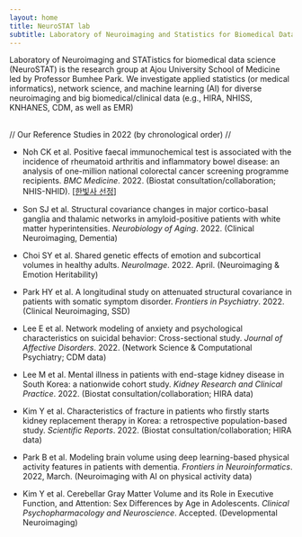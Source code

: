 ```yaml
---
layout: home
title: NeuroSTAT lab
subtitle: Laboratory of Neuroimaging and Statistics for Biomedical Data Science
---
```


Laboratory of Neuroimaging and STATistics for biomedical data science (NeuroSTAT) is the research group at Ajou University School of Medicine led by Professor Bumhee Park. We investigate applied statistics (or medical informatics), network science, and machine learning (AI) for diverse neuroimaging and big biomedical/clinical data (e.g., HIRA, NHISS, KNHANES, CDM, as well as EMR) <br><br>

// Our Reference Studies in 2022 (by chronological order) //
<br>

- Noh CK et al. Positive faecal immunochemical test is associated with the incidence of rheumatoid arthritis and inflammatory bowel disease: an analysis of one-million national colorectal cancer screening programme recipients. _BMC Medicine_. 2022. (Biostat consultation/collaboration; NHIS-NHID). \[[한빛사 선정](https://www.ibric.org/myboard/read.php?Board=hbs_treatise&id=78562&idauthorid=38198&ttype=0)\]

- Son SJ et al. Structural covariance changes in major cortico-basal ganglia and thalamic networks in amyloid-positive patients with white matter hyperintensities. _Neurobiology of Aging_. 2022. (Clinical Neuroimaging, Dementia)

- Choi SY et al. Shared genetic effects of emotion and subcortical volumes in healthy adults. _NeuroImage_. 2022. April. (Neuroimaging & Emotion Heritability)

- Park HY et al. A longitudinal study on attenuated structural covariance in patients with somatic symptom disorder. _Frontiers in Psychiatry_. 2022. (Clinical Neuroimaging, SSD)

- Lee E et al. Network modeling of anxiety and psychological characteristics on suicidal behavior: Cross-sectional study. _Journal of Affective Disorders_. 2022. (Network Science & Computational Psychiatry; CDM data)

- Lee M et al. Mental illness in patients with end-stage kidney disease in South Korea: a nationwide cohort study. _Kidney Research and Clinical Practice_. 2022. (Biostat consultation/collaboration; HIRA data) 

- Kim Y et al. Characteristics of fracture in patients who firstly starts kidney replacement therapy in Korea: a retrospective population-based study. _Scientific Reports_. 2022. (Biostat consultation/collaboration; HIRA data)  

- Park B et al. Modeling brain volume using deep learning-based physical activity features in patients with dementia. _Frontiers in Neuroinformatics_. 2022, March. (Neuroimaging with AI on physical activity data)

- Kim Y et al. Cerebellar Gray Matter Volume and its Role in Executive Function, and Attention: Sex Differences by Age in Adolescents. _Clinical Psychopharmacology and Neuroscience_. Accepted. (Developmental Neuroimaging)
